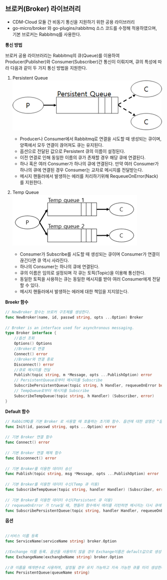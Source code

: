 브로커(Broker) 라이브러리
-------------------------

-	CDM-Cloud 모듈 간 비동기 통신을 지원하기 위한 공용 라이브러리
-	go-micro/broker 와 go-plugins/rabbitmq 소스 코드를 수정해 적용하였으며, 기본 브로커는 Rabbitmq를 사용한다.

**통신 방법**

브로커 공용 라이브러리는 Rabbitmq의 큐(Queue)를 이용하여 Producer(Publisher)와 Consumer(Subscriber)간 통신이 이뤄지며, 큐의 특성에 따라 다음과 같이 두 가지 통신 방법을 지원한다.

1.	Persistent Queue  
	![persistent](./persistent.png)

	-	Producer나 Consumer에서 Rabbitmq로 연결을 시도할 때 생성되는 큐이며, 양쪽에서 모두 연결이 끊어져도 큐는 유지된다.
	-	옵션으로 전달된 값으로 Persistent 큐의 이름이 설정된다.
	-	이전 연결로 인해 동일한 이름의 큐가 존재할 경우 해당 큐에 연결된다.
	-	하나 혹은 여러 Consumer가 하나의 큐에 연결된다. 만약 여러 Consumer가 하나의 큐에 연결된 경우 Consumer는 교차로 메시지를 전달받는다.
	-	메시지 핸들러에서 발생하는 에러를 처리하기위해 RequeueOnError(Nack)를 지원한다.

2.	Temp Queue  
	![temp](./temp.png)

	-	Consumer가 Subscribe를 시도할 때 생성되는 큐이며 Consumer가 연결이 끊긴다면 큐 역시 사라진다.
	-	하나의 Consumer는 하나의 큐에 연결된다.
	-	큐의 이름은 임의로 설정되며 각 큐는 토픽(Topic)을 이용해 통신한다.
	-	동일한 토픽을 사용하는 큐는 동일한 메시지를 받아 여러 Consumer에게 전달할 수 있다.
	-	메시지 핸들러에서 발생하는 에러에 대한 책임을 지지않는다.

**Broekr 함수**

```go
// NewBroker 함수는 브로커 구조체를 생성한다.
func NewBroker(name, id, passwd string, opts ...Option) Broker

// Broker is an interface used for asynchronous messaging.
type Broker interface {
	//옵션 조회
	Options() Options
	//Broker로 연결
	Connect() error
	//Broker와 연결 종료
	Disconnect() error
	//큐로 메시지를 전달
	Publish(topic string, m *Message, opts ...PublishOption) error
	// PersistentQueue로부터 메시지를 Subscribe
	SubscribePersistentQueue(topic string, h Handler, requeueOnError bool) (Subscriber, error)
	// TempQueue로부터 메시지를 Subscribe
	SubscribeTempQueue(topic string, h Handler) (Subscriber, error)
}
```

**Default 함수**

```go
// RabbitMQ를 기본 Broker 로 사용할 때 호출하는 초기화 함수. 옵션에 대한 설명은 "옵션" 항목에서 설명한다.
func Init(id, passwd string, opts ...Option) error

// 기본 Broker 연결 함수
func Connect() error

// 기본 Broker 연결 해제 함수
func Disconnect() error

// 기본 Broker를 이용한 데이터 송신
func Publish(topic string, msg *Message, opts ...PublishOption) error

// 기본 Broker를 이용한 데이터 수신(Temp 큐 이용)
func SubscribeTempQueue(topic string, handler Handler) (Subscriber, error)

// 기본 Broker를 이용한 데이터 수신(Persistent 큐 이용)
// requeueOnError 가 true일 때, 핸들러 함수에서 에러를 리턴하면 메시지는 다시 큐에 들어간다
func SubscribePersistentQueue(topic string, handler Handler, requeueOnError bool) (Subscriber, error)  

```

**옵션**

```go

//서비스 이름 등록
func ServiceName(serviceName string) broker.Option

//Exchange 이름 등록. 옵션을 사용하지 않을 경우 Exchange이름은 default값으로 생성
func ExchangeName(exchangbeName string) broker.Option

//큐 이름을 매개변수로 사용하며, 설정될 경우 유지 가능하고 지속 가능한 큐를 미리 생성한다. 옵션을 사용하지 않을 경우 큐는 Temp큐로 생성된다.
func PersistentQueue(queueName string)    

```
